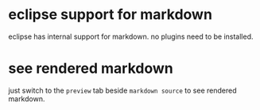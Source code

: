 # eclipse support for markdown
eclipse has internal support for markdown. no plugins need to be installed.
# see rendered markdown
just switch to the `preview` tab beside `markdown source` to see rendered markdown.
